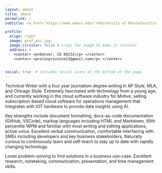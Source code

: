 ```yaml
---
layout: about
title: about
permalink: /
subtitle: <a href='https://www.umass.edu/'>University of Massachusetts Amherst</a>. B.A. Journalism, Psychology

profile:
  align: right
  image: prof_pic.jpg
  image_circular: false # crops the image to make it circular
  address: >
    <center> <p>Denver, CO 80232</p> </center> 
    <center> <p>alexprovince23@gmail.com</p> </center> 
  

social: true  # includes social icons at the bottom of the page
---
```


Technical Writer with a four year journalism degree writing in AP Style, MLA, and Chicago Style. Extremely fascinated with technology from a young age, and currently working in the cloud software industry for Motive, selling subscription-based cloud software for operations management that integrates with IOT hardware to provide data insights using AI.

Key strengths include document formatting, docs-as-code documentation (GitHub, VSCode), markup languages including HTML and Markdown, 95th percentile WPM and familiar with most writing and editing applications, active voice. Excellent verbal communication, comfortable interfacing with SMEs including developers and key business stakeholders. Naturally curious to continuously learn and self-teach to stay up to date with rapidly changing technology.

Loves problem-solving to find solutions in a business use-case. Excellent research, notetaking, communication, presentation, and time management skills.
